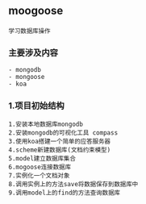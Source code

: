 ## moogoose

    学习数据库操作

### 主要涉及内容

    - mongodb
    - mongoose
    - koa

### 1.项目初始结构

    1.安装本地数据库mongodb
    2.安装mongodb的可视化工具 compass
    3.使用koa搭建一个简单的应答服务器
    4.scheme新建数据库(文档约束模型)
    5.model建立数据库集合
    6.mogoose连接数据库
    7.实例化一个文档对象
    8.调用实例上的方法save将数据保存到数据库中
    9.调用model上的find的方法查询数据库

